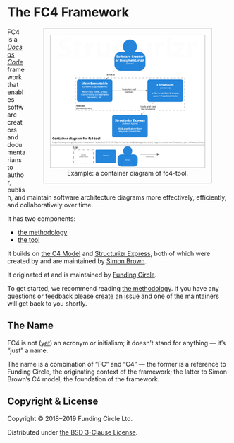 # The FC4 Framework

<figure style="float: right; border: 1px solid silver; padding: 1em; margin-top: 0; text-align: center;">
  <img src="diagrams/fc4-02-container.png"
       width="350" height="299"
       style="border: 1px solid silver;"
       alt="Example: a container diagram of fc4-tool.">
  <figcaption>Example: a container diagram of fc4-tool.</figcaption>
</figure>

FC4 is a [_Docs as Code_][docs-as-code] framework that enables software creators and documentarians
to author, publish, and maintain software architecture diagrams more effectively, efficiently, and
collaboratively over time.

It has two components:

* [the methodology](methodology/)
* [the tool](tool/)

It builds on [the C4 Model][c4-model] and [Structurizr Express][structurizr-express], both of which
were created by and are maintained by [Simon Brown][simon-brown].

It originated at and is maintained by [Funding Circle](fc-engineering-blog).

To get started, we recommend reading [the methodology](methodology/). If you have any questions or
feedback please [create an issue][new-issue] and one of the maintainers will get back to you
shortly.

## The Name

FC4 is not ([yet][backronym]) an acronym or initialism; it doesn’t stand for anything — it’s “just”
a name.

The name is a combination of “FC” and “C4” — the former is a reference to Funding Circle, the
originating context of the framework; the latter to Simon Brown’s C4 model, the foundation of the
framework.

## Copyright & License

Copyright © 2018–2019 Funding Circle Ltd.

Distributed under [the BSD 3-Clause License][license].

[backronym]: https://en.wikipedia.org/wiki/Backronym
[c4-model]: https://c4model.com/
[docs-as-code]: https://www.writethedocs.org/guide/docs-as-code/
[fc-engineering-blog]: https://engineering.fundingcircle.com/
[license]: https://github.com/FundingCircle/fc4-framework/blob/master/LICENSE
[new-issue]: https://github.com/FundingCircle/fc4-framework/issues/new
[simon-brown]: http://simonbrown.je/
[structurizr-express]: https://structurizr.com/express
